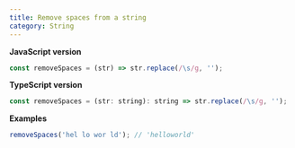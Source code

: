 ```yaml
---
title: Remove spaces from a string
category: String
---
```


**JavaScript version**

```js
const removeSpaces = (str) => str.replace(/\s/g, '');
```

**TypeScript version**

```js
const removeSpaces = (str: string): string => str.replace(/\s/g, '');
```

**Examples**

```js
removeSpaces('hel lo wor ld'); // 'helloworld'
```
